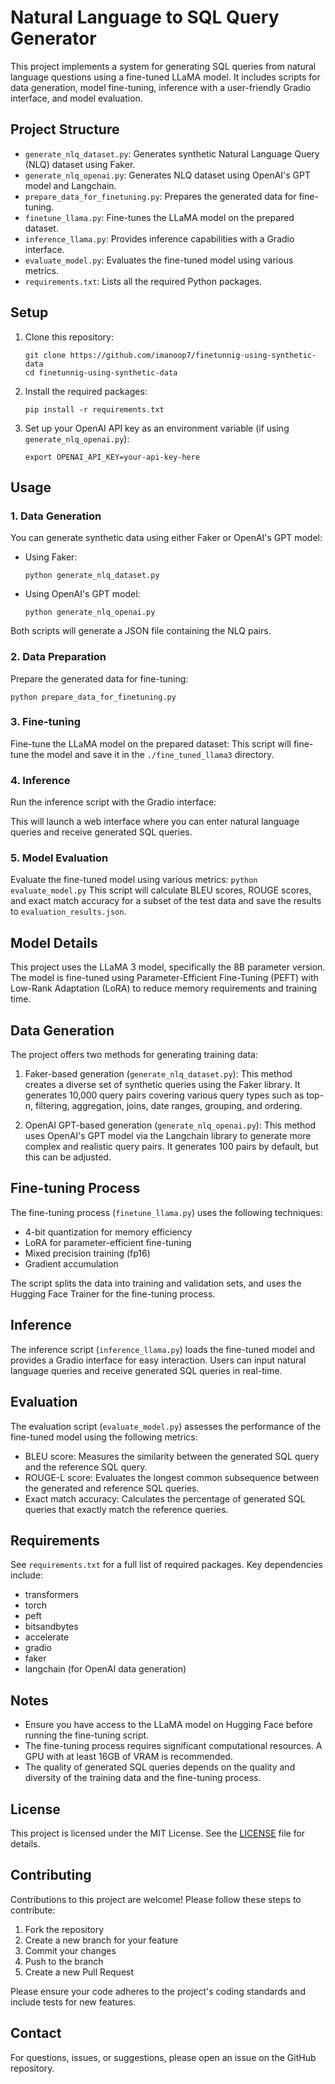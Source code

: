# Natural Language to SQL Query Generator

This project implements a system for generating SQL queries from natural language questions using a fine-tuned LLaMA model. It includes scripts for data generation, model fine-tuning, inference with a user-friendly Gradio interface, and model evaluation.

## Project Structure

- `generate_nlq_dataset.py`: Generates synthetic Natural Language Query (NLQ) dataset using Faker.
- `generate_nlq_openai.py`: Generates NLQ dataset using OpenAI's GPT model and Langchain.
- `prepare_data_for_finetuning.py`: Prepares the generated data for fine-tuning.
- `finetune_llama.py`: Fine-tunes the LLaMA model on the prepared dataset.
- `inference_llama.py`: Provides inference capabilities with a Gradio interface.
- `evaluate_model.py`: Evaluates the fine-tuned model using various metrics.
- `requirements.txt`: Lists all the required Python packages.

## Setup

1. Clone this repository:
   ```
   git clone https://github.com/imanoop7/finetunnig-using-synthetic-data
   cd finetunnig-using-synthetic-data
   ```

2. Install the required packages:
   ```
   pip install -r requirements.txt
   ```

3. Set up your OpenAI API key as an environment variable (if using `generate_nlq_openai.py`):
   ```
   export OPENAI_API_KEY=your-api-key-here
   ```

## Usage

### 1. Data Generation

You can generate synthetic data using either Faker or OpenAI's GPT model:

- Using Faker:
  ```
  python generate_nlq_dataset.py
  ```

- Using OpenAI's GPT model:
  ```
  python generate_nlq_openai.py
  ```

Both scripts will generate a JSON file containing the NLQ pairs.

### 2. Data Preparation

Prepare the generated data for fine-tuning:
```
python prepare_data_for_finetuning.py
```

### 3. Fine-tuning

Fine-tune the LLaMA model on the prepared dataset:
This script will fine-tune the model and save it in the `./fine_tuned_llama3` directory.

### 4. Inference

Run the inference script with the Gradio interface:

This will launch a web interface where you can enter natural language queries and receive generated SQL queries.

### 5. Model Evaluation

Evaluate the fine-tuned model using various metrics:
`python evaluate_model.py`
This script will calculate BLEU scores, ROUGE scores, and exact match accuracy for a subset of the test data and save the results to `evaluation_results.json`.


## Model Details

This project uses the LLaMA 3 model, specifically the 8B parameter version. The model is fine-tuned using Parameter-Efficient Fine-Tuning (PEFT) with Low-Rank Adaptation (LoRA) to reduce memory requirements and training time.

## Data Generation

The project offers two methods for generating training data:

1. Faker-based generation (`generate_nlq_dataset.py`): This method creates a diverse set of synthetic queries using the Faker library. It generates 10,000 query pairs covering various query types such as top-n, filtering, aggregation, joins, date ranges, grouping, and ordering.

2. OpenAI GPT-based generation (`generate_nlq_openai.py`): This method uses OpenAI's GPT model via the Langchain library to generate more complex and realistic query pairs. It generates 100 pairs by default, but this can be adjusted.

## Fine-tuning Process

The fine-tuning process (`finetune_llama.py`) uses the following techniques:

- 4-bit quantization for memory efficiency
- LoRA for parameter-efficient fine-tuning
- Mixed precision training (fp16)
- Gradient accumulation

The script splits the data into training and validation sets, and uses the Hugging Face Trainer for the fine-tuning process.

## Inference

The inference script (`inference_llama.py`) loads the fine-tuned model and provides a Gradio interface for easy interaction. Users can input natural language queries and receive generated SQL queries in real-time.

## Evaluation

The evaluation script (`evaluate_model.py`) assesses the performance of the fine-tuned model using the following metrics:

- BLEU score: Measures the similarity between the generated SQL query and the reference SQL query.
- ROUGE-L score: Evaluates the longest common subsequence between the generated and reference SQL queries.
- Exact match accuracy: Calculates the percentage of generated SQL queries that exactly match the reference queries.


## Requirements

See `requirements.txt` for a full list of required packages. Key dependencies include:

- transformers
- torch
- peft
- bitsandbytes
- accelerate
- gradio
- faker
- langchain (for OpenAI data generation)

## Notes

- Ensure you have access to the LLaMA model on Hugging Face before running the fine-tuning script.
- The fine-tuning process requires significant computational resources. A GPU with at least 16GB of VRAM is recommended.
- The quality of generated SQL queries depends on the quality and diversity of the training data and the fine-tuning process.

## License

This project is licensed under the MIT License. See the [LICENSE](LICENSE) file for details.

## Contributing

Contributions to this project are welcome! Please follow these steps to contribute:

1. Fork the repository
2. Create a new branch for your feature
3. Commit your changes
4. Push to the branch
5. Create a new Pull Request

Please ensure your code adheres to the project's coding standards and include tests for new features.

## Contact

For questions, issues, or suggestions, please open an issue on the GitHub repository.
